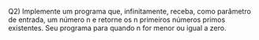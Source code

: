 Q2) Implemente um programa que, infinitamente, receba, como parâmetro de entrada, um número
n e retorne os n primeiros números primos existentes. Seu programa para quando n for menor ou
igual a zero.
